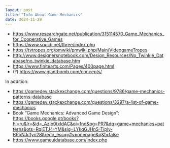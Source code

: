 ```yaml
---
layout: post
title: "Info About Game Mechanics"
date: 2024-11-29
---
```


* https://www.researchgate.net/publication/315114570_Game_Mechanics_for_Cooperative_Games
* https://www.squidi.net/three/index.php
* https://tvtropes.org/pmwiki/pmwiki.php/Main/VideogameTropes
* http://www.designersnotebook.com/Design_Resources/No_Twinkie_Database/no_twinkie_database.htm
* https://www.finitearts.com/Pages/400page.html 
* (?) https://www.giantbomb.com/concepts/ 

In addition:
* https://gamedev.stackexchange.com/questions/9786/game-mechanics-patterns-database
* https://gamedev.stackexchange.com/questions/3297/a-list-of-game-mechanics 
* Book “Game Mechanics: Advanced Game Design”: https://books.google.pt/books?hl=ru&lr=&id=_Azio0txIdAC&oi=fnd&pg=PR7&dq=game+mechanics+patterns&ots=RqiETJ4-YM&sig=LYkqGJHnS-Tiply-BRoNJc1yn28&redir_esc=y#v=onepage&q&f=false
* https://www.gameuidatabase.com/index.php
  





